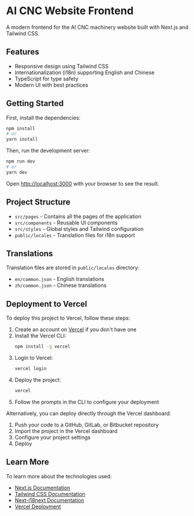 # AI CNC Website Frontend

A modern frontend for the AI CNC machinery website built with Next.js and Tailwind CSS.

## Features

- Responsive design using Tailwind CSS
- Internationalization (i18n) supporting English and Chinese
- TypeScript for type safety
- Modern UI with best practices

## Getting Started

First, install the dependencies:

```bash
npm install
# or
yarn install
```

Then, run the development server:

```bash
npm run dev
# or
yarn dev
```

Open [http://localhost:3000](http://localhost:3000) with your browser to see the result.

## Project Structure

- `src/pages` - Contains all the pages of the application
- `src/components` - Reusable UI components
- `src/styles` - Global styles and Tailwind configuration
- `public/locales` - Translation files for i18n support

## Translations

Translation files are stored in `public/locales` directory:
- `en/common.json` - English translations
- `zh/common.json` - Chinese translations

## Deployment to Vercel

To deploy this project to Vercel, follow these steps:

1. Create an account on [Vercel](https://vercel.com) if you don't have one
2. Install the Vercel CLI:
   ```bash
   npm install -g vercel
   ```
3. Login to Vercel:
   ```bash
   vercel login
   ```
4. Deploy the project:
   ```bash
   vercel
   ```
5. Follow the prompts in the CLI to configure your deployment

Alternatively, you can deploy directly through the Vercel dashboard:

1. Push your code to a GitHub, GitLab, or Bitbucket repository
2. Import the project in the Vercel dashboard
3. Configure your project settings
4. Deploy

## Learn More

To learn more about the technologies used:

- [Next.js Documentation](https://nextjs.org/docs)
- [Tailwind CSS Documentation](https://tailwindcss.com/docs)
- [Next-i18next Documentation](https://github.com/isaachinman/next-i18next)
- [Vercel Deployment](https://vercel.com/docs) 